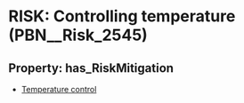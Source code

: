 # RISK: __Controlling temperature__ (PBN__Risk_2545)

## Property: has_RiskMitigation

* [Temperature control](PBN__Mitigation_375)

